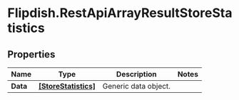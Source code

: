 # Flipdish.RestApiArrayResultStoreStatistics

## Properties

Name | Type | Description | Notes
------------ | ------------- | ------------- | -------------
**Data** | [**[StoreStatistics]**](StoreStatistics.md) | Generic data object. | 


